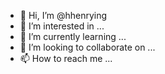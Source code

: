 - 👋 Hi, I’m @hhenrying
- 👀 I’m interested in ...
- 🌱 I’m currently learning ...
- 💞️ I’m looking to collaborate on ...
- 📫 How to reach me ...

<!---
hhenrying/hhenrying is a ✨ special ✨ repository because its `README.md` (this file) appears on your GitHub profile.
You can click the Preview link to take a look at your changes.
--->
